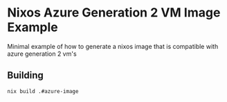 # Nixos Azure Generation 2 VM Image Example

Minimal example of how to generate a nixos image that is compatible with azure generation 2 vm's

## Building
```sh
nix build .#azure-image
```
